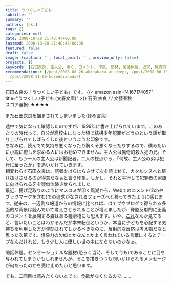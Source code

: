 ```yaml
---
title: うつくしい子ども
subtitle: ''
summary: ''
authors: [aki]
tags: []
categories: null
date: 2008-10-28 21:48:47+00:00
lastmod: 2008-10-28 21:48:47+00:00
featured: false
draft: false
image: {caption: '', focal_point: '', preview_only: false}
projects: []
keywords: [石田衣良, 主人公, 悪く, コメント, 印象, 題材, 閑話休題, 追求, 猟奇的, ブックマーク]
recommendations: [/post/2008-08-26-akihabara-at-deep/, /post/2008-06-15-gui-cai-xian-ru/,
  /post/2008-11-06-koredeiinoda/]
---
```

石田衣良の「うつくしい子ども」です。 {{< amazon asin="4167174057" title="うつくしい子ども (文春文庫)" >}}
石田 衣良 / / 文藝春秋  
スコア選択: ★★★★  
  
また石田衣良を掴まされてしまいました(ほめ言葉)  
  
途中で気になって確認したのですが、1999年に書き上げられています。このあたりの時代って、自分が高校生になった頃で結構少年犯罪がどうのという話が取り上げられてしばらくした後というような印象です。  
ちなみに、読んでて気持ち悪くなったり胸くそ悪くなったりするので、僕みたいに小説に癒しを求める人にはお勧めできません。主人公は猟奇的殺人犯の兄。そして、もう一人の主人公は新聞記者。二人の視点から、「何故、主人公の弟は犯行に至ったか」を追いかけていきます。  
相変わらず石田衣良は、読者をはらはらさせて次を読ませて、カタルシスへと駆け抜けさせるのが得意だなぁと言う印象。しかし、それと平行して犯罪者の家族に向けられる牙を疑似体験させられました。  
最近、揚げ足取りのようにマスコミが叩く風潮から、Webでのコメント(2chやブックマークを含む)での追求がなされるフェーズへと移ってきたように感じます。従来の、一辺倒な報道からの情報に比べれば、はてブやブログで得られる多面的な背景は読んでいて考えさせられることが増えましたが、脊髄反射的に正義のコメントを展開する姿はある種滑稽にも思えます。いや、[これ](http://blog.livedoor.jp/dqnplus/archives/1186996.html)なんか見てると、言いたいことはわかるんだが本末転倒というか、本当に子どもを心配する気持ちを利用した方が弾劾されてしかるべきなのに、反射的な反応は考え物だなと思った次第です。想像力の欠如とかなんとかよく言われている言葉にするとチープなんだけれど、もう少し人に優しい世の中にならないのかなぁ。  
  
閑話休題。センセーショナルな題材(恐らく当時、そして今も)であることに目を奪われてしまうかもしれませんが、そこを描きつつも問いかけられるメッセージが何だったのかを受け止めたいと思います。  
  
でも、二回目は読みたくない本です。食欲がなくなるので……。



